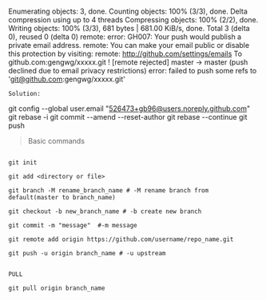 >```
Enumerating objects: 3, done.
Counting objects: 100% (3/3), done.
Delta compression using up to 4 threads
Compressing objects: 100% (2/2), done.
Writing objects: 100% (3/3), 681 bytes | 681.00 KiB/s, done.
Total 3 (delta 0), reused 0 (delta 0)
remote: error: GH007: Your push would publish a private email address.
remote: You can make your email public or disable this protection by visiting:
remote: http://github.com/settings/emails
To github.com:gengwg/xxxxx.git
 ! [remote rejected] master -> master (push declined due to email privacy restrictions)
error: failed to push some refs to 'git@github.com:gengwg/xxxxx.git'


`Solution:`

>
git config --global user.email "526473+gb96@users.noreply.github.com"
git rebase -i
git commit --amend --reset-author
git rebase --continue
git push


>Basic commands

```shell

git init 

git add <directory or file>

git branch -M rename_branch_name # -M rename branch from default(master to branch_name)

git checkout -b new_branch_name # -b create new branch

git commit -m "message"  #-m message

git remote add origin https://github.com/username/repo_name.git

git push -u origin branch_name # -u upstream


PULL

git pull origin branch_name

```
